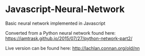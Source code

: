 # Javascript-Neural-Network
Basic neural network implemented in Javascript

Converted from a Python neural network found here: https://iamtrask.github.io/2015/07/27/python-network-part2/

Live version can be found here: http://lachlan.connan.org/old/nn
